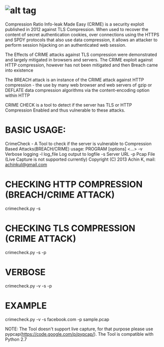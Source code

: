 ![alt tag](https://raw.github.com/achinkulshrestha/CrimeCheck/master/crimecheck.png)
==========

Compression Ratio Info-leak Made Easy (CRIME) is a security exploit published in 2012 against TLS Compression. When used to recover the content of secret authentication cookies, over connections using the HTTPS and SPDY protocols that also use data compression, it allows an attacker to perform session hijacking on an authenticated web session. 

The Effects of CRIME attacks against TLS compression were demonstrated and largely mitigated in browsers and servers. The CRIME exploit against HTTP compression, however has not been mitigated and then Breach came into existence

The BREACH attack is an instance of the CRIME attack against HTTP compression - the use by many web browser and web servers of gzip or DEFLATE data compression algorithms via the content-encoding option within HTTP

CRIME CHECK is a tool to detect if the server has TLS or HTTP Compression Enabled and thus vulnerable to these attacks. 

BASIC USAGE:
==========
CrimeCheck - A Tool to check if the server is vulnerable to Compression Based Attacks(BREACH/CRIME)
usage: PROGRAM [options] <...>
  -v  Verbose logging
  -l log_file Log output to logfile
  -s  Server URL
  -p  Pcap File (Live Capture is not supported currently) 
Copyright (C) 2013 Achin K, mail: achinkul@gmail.com

CHECKING HTTP COMPRESSION (BREACH/CRIME ATTACK)
==========
crimecheck.py -s <SERVER-DOMAIN>

CHECKING TLS COMPRESSION (CRIME ATTACK)
==========
crimecheck.py -s <SERVER-DOMAIN> -p <PCAP-FILE>

VERBOSE
==========
crimecheck.py -v -s <SERVER-DOMAIN> -p <PCAP-FILE>

EXAMPLE
==========
crimecheck.py -v -s facebook.com -p sample.pcap

NOTE: The Tool doesn't support live capture, for that purpose please use pypcap(https://code.google.com/p/pypcap/). The Tool is compatible with Python 2.7





  
                                                                                                           
